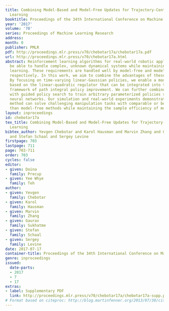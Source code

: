 ```yaml
---
title: Combining Model-Based and Model-Free Updates for Trajectory-Centric Reinforcement
  Learning
booktitle: Proceedings of the 34th International Conference on Machine Learning
year: '2017'
volume: '70'
series: Proceedings of Machine Learning Research
address: 
month: 0
publisher: PMLR
pdf: http://proceedings.mlr.press/v70/chebotar17a/chebotar17a.pdf
url: http://proceedings.mlr.press/v70/chebotar17a.html
abstract: Reinforcement learning algorithms for real-world robotic applications must
  be able to handle complex, unknown dynamical systems while maintaining data-efficient
  learning. These requirements are handled well by model-free and model-based RL approaches,
  respectively. In this work, we aim to combine the advantages of these approaches.
  By focusing on time-varying linear-Gaussian policies, we enable a model-based algorithm
  based on the linear-quadratic regulator that can be integrated into the model-free
  framework of path integral policy improvement. We can further combine our method
  with guided policy search to train arbitrary parameterized policies such as deep
  neural networks. Our simulation and real-world experiments demonstrate that this
  method can solve challenging manipulation tasks with comparable or better performance
  than model-free methods while maintaining the sample efficiency of model-based methods.
layout: inproceedings
id: chebotar17a
tex_title: Combining Model-Based and Model-Free Updates for Trajectory-Centric Reinforcement
  Learning
bibtex_author: Yevgen Chebotar and Karol Hausman and Marvin Zhang and Gaurav Sukhatme
  and Stefan Schaal and Sergey Levine
firstpage: 703
lastpage: 711
page: 703-711
order: 703
cycles: false
editor:
- given: Doina
  family: Precup
- given: Yee Whye
  family: Teh
author:
- given: Yevgen
  family: Chebotar
- given: Karol
  family: Hausman
- given: Marvin
  family: Zhang
- given: Gaurav
  family: Sukhatme
- given: Stefan
  family: Schaal
- given: Sergey
  family: Levine
date: 2017-07-17
container-title: Proceedings of the 34th International Conference on Machine Learning
genre: inproceedings
issued:
  date-parts:
  - 2017
  - 7
  - 17
extras:
- label: Supplementary PDF
  link: http://proceedings.mlr.press/v70/chebotar17a/chebotar17a-supp.pdf
# Format based on citeproc: http://blog.martinfenner.org/2013/07/30/citeproc-yaml-for-bibliographies/
---
```

